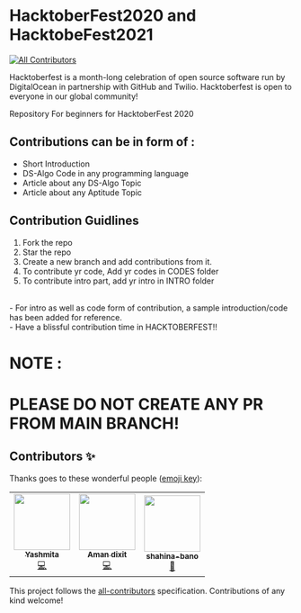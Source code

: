 # HacktoberFest2020 and HacktobeFest2021
<!-- ALL-CONTRIBUTORS-BADGE:START - Do not remove or modify this section -->
[![All Contributors](https://img.shields.io/badge/all_contributors-3-orange.svg?style=flat-square)](#contributors-)
<!-- ALL-CONTRIBUTORS-BADGE:END -->

Hacktoberfest is a month-long celebration of open source software run by DigitalOcean in partnership with GitHub and Twilio.
Hacktoberfest is open to everyone in our global community!

Repository For beginners for HacktoberFest 2020

## Contributions can be in form of :
- Short Introduction 
- DS-Algo Code in any programming language
- Article about any DS-Algo Topic
- Article about any Aptitude Topic

## Contribution Guidlines
1. Fork the repo <br>
2. Star the repo
3. Create a new branch and add contributions from it.
4. To contribute yr code, Add yr codes in CODES folder
3. To contribute intro part, add yr intro in INTRO folder
<br>
- For intro as well as code form of contribution, a sample introduction/code has been added for reference.
<br>
- Have a blissful contribution time in HACKTOBERFEST!! 


# NOTE :
# PLEASE DO NOT CREATE ANY PR FROM MAIN BRANCH! 

## Contributors ✨

Thanks goes to these wonderful people ([emoji key](https://allcontributors.org/docs/en/emoji-key)):

<!-- ALL-CONTRIBUTORS-LIST:START - Do not remove or modify this section -->
<!-- prettier-ignore-start -->
<!-- markdownlint-disable -->
<table>
  <tr>
    <td align="center"><a href="https://github.com/yashmita"><img src="https://avatars2.githubusercontent.com/u/55138349?v=4" width="100px;" alt=""/><br /><sub><b>Yashmita</b></sub></a><br /><a href="https://github.com/Raksha1906/HacktoberFest2020/commits?author=yashmita" title="Code">💻</a></td>
    <td align="center"><a href="https://github.com/Amandixit10"><img src="https://avatars2.githubusercontent.com/u/55151241?v=4" width="100px;" alt=""/><br /><sub><b>Aman dixit</b></sub></a><br /><a href="https://github.com/Raksha1906/HacktoberFest2020/commits?author=Amandixit10" title="Code">💻</a></td>
    <td align="center"><a href="https://github.com/shahina-bano"><img src="https://avatars3.githubusercontent.com/u/56913578?v=4" width="100px;" alt=""/><br /><sub><b>shahina-bano</b></sub></a><br /><a href="https://github.com/Raksha1906/HacktoberFest2020/commits?author=shahina-bano" title="Documentation">📖</a></td>
  </tr>
</table>

<!-- markdownlint-enable -->
<!-- prettier-ignore-end -->
<!-- ALL-CONTRIBUTORS-LIST:END -->

This project follows the [all-contributors](https://github.com/all-contributors/all-contributors) specification. Contributions of any kind welcome!
